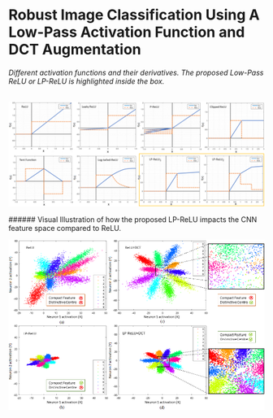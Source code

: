 # Robust Image Classification Using A Low-Pass Activation Function and DCT Augmentation
###### Different activation functions and their derivatives. The proposed Low-Pass ReLU or LP-ReLU is highlighted inside the box.
<p align="center">
  <img src="./Images/AFs2.png" width="700" title="Activation Functions">
</p>
###### Visual Illustration of how the proposed LP-ReLU impacts the CNN feature space compared to ReLU.
<p align="center">
  <img src="./Images/main_1.png" width="700" title="">
</p>
